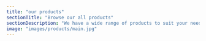 ```yaml
---
title: "our products"
sectionTitle: "Browse our all products"
sectionDescription: "We have a wide range of products to suit your needs."
image: "images/products/main.jpg"
---
```

